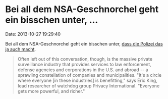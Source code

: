 Bei all dem NSA-Geschnorchel geht ein bisschen unter, \...
==========================================================

Date: 2013-10-27 19:29:40

Bei all dem NSA-Geschnorchel geht ein bisschen unter, [dass die Polizei
das ja auch
macht](http://www.rollingstone.com/politics/news/meet-the-private-companies-helping-cops-spy-on-protesters-20131024).

> Often left out of this conversation, though, is the massive private
> surveillance industry that provides services to law enforcement,
> defense agencies and corporations in the U.S. and abroad -- a
> sprawling constellation of companies and municipalities. \"It\'s a
> circle where everyone \[in these industries\] is benefitting,\" says
> Eric King, lead researcher of watchdog group Privacy International.
> \"Everyone gets more powerful, and richer.\"
